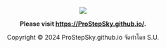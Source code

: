 

<div align="center">

[![](https://upload.wikimedia.org/wikipedia/commons/e/e4/Infobox_info_icon.svg)](https://ProStepSky.github.io/)

**Please visit https://ProStepSky.github.io/.**

Copyright © 2024 ProStepSky.github.io จัดทำโดย S.U.

</div>

<br />
<br />
<br />
<br />
<br />
